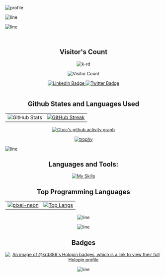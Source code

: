 ![profile](https://github.com/K-RD/K-RD/assets/108448353/4b617ec2-9f3c-4c96-97e9-70876406a3a8)


![line](https://github.com/K-RD/K-RD/assets/108448353/a5296ebe-ab0b-4339-bb71-8ac6fbd55db4)


![line](https://github.com/K-RD/K-RD/assets/108448353/a5296ebe-ab0b-4339-bb71-8ac6fbd55db4)

<br>
<div align="center">
  <h2> Visitor's Count</h2>
<img src="https://komarev.com/ghpvc/?username=k-rd&label=Profile%20views&color=0e75b6&style=flat" alt="k-rd"/>

![Visitor Count](https://profile-counter.glitch.me/{k-rd}/count.svg) 

</div>
<div id="header" align="center">
  <div id="badges">
  <a href="https://www.linkedin.com/in/kumarrobind386">
    <img src="https://img.shields.io/badge/LinkedIn-blue?style=for-the-badge&logo=linkedin&logoColor=white" alt="LinkedIn Badge"/>
  </a>
  
    
  <a href="https://twitter.com/robind_06">
    <img src="https://img.shields.io/badge/Twitter-blue?style=for-the-badge&logo=twitter&logoColor=white" alt="Twitter Badge"/>
  </a>
  </div>
</div>

<br>

<div align="center">

  <div>
    <h2 alig="center"> Github States and Languages Used </h2>
  </div>

  <table>
  <tr>
    <td align="center">
      <img src="https://github-readme-stats.vercel.app/api?username=k-rd&show_icons=true&theme=radical" alt="GitHub Stats" />
    </td>
    <td align="center">
      <a href="https://git.io/streak-stats">
        <img src="https://streak-stats.demolab.com/?user=k-rd&theme=radical" alt="GitHub Streak" />
      </a>
    </td>
  </tr>
</table>

<div align="center">




    
  [![Ctoic's github activity graph](https://github-readme-activity-graph.vercel.app/graph?username=k-rd&theme=rogue)](https://github.com/k-rd/github-readme-activity-graph)





</div>


<div>
  
[![trophy](https://github-profile-trophy.vercel.app/?username=k-rd&theme=radical&row=2&column=4&margin-w=50&margin-h=15)](https://github.com/k-rd/github-profile-trophy)
</div>

</div>
</div>

![line](https://github.com/K-RD/K-RD/assets/108448353/a5296ebe-ab0b-4339-bb71-8ac6fbd55db4)


<div align="center"> 
  <h2>Languages and Tools:</h2>
   
   [![My Skills](https://skillicons.dev/icons?i=py,c,cpp,java,cs,html,css,javascript,bash,bootstrap,docker,eclipse,figma,github,ai,linux,md,netlify,vim,visualstudio,&theme=dark&perline=12)](https://skillicons.dev)



<div align="center">
  <table>
    <tr>
      <h2>Top Programming Languages</h2>
      <td align="center">
        <a href="https://github.com/K-RD/K-RD/assets/108448353/392872fe-2280-4dec-8b2c-1586656d882b">
          <img src="https://github.com/K-RD/K-RD/assets/108448353/392872fe-2280-4dec-8b2c-1586656d882b" alt="pixel-neon" />
        </a>
      </td>
      <td align="center">
        <a href="https://github.com/k-rd/github-readme-stats">
          <img src="https://github-readme-stats.vercel.app/api/top-langs/?username=k-rd&layout=compact&bg_color=00000000" alt="Top Langs" />
        </a>
      </td>
    </tr>
  </table>
</div>

![line](https://github.com/K-RD/K-RD/assets/108448353/a5296ebe-ab0b-4339-bb71-8ac6fbd55db4)

![line](https://github.com/K-RD/K-RD/assets/108448353/a5296ebe-ab0b-4339-bb71-8ac6fbd55db4)

<div align="center">
  
</div>
<div>
<h2 align="center"> Badges</h2>
  
[![An image of @krd386's Holopin badges, which is a link to view their full Holopin profile](https://holopin.me/krd386)](https://holopin.io/@krd386)
  
</div>

![line](https://github.com/K-RD/K-RD/assets/108448353/a5296ebe-ab0b-4339-bb71-8ac6fbd55db4)

<!-- Old Code -->
<!--
![MasterHead](https://user-images.githubusercontent.com/108448353/201391229-619efd6d-4c86-4cd8-bb0c-bcb7aae3c7a2.png)
<h1 align="center">Hi 👋, I'm Robind Kumar</h1>
<h3 align="center">A passionate frontend developer from India</h3>
-->
<!-- <img align="right" alt="Coding" width="300" src="https://cdn.dribbble.com/users/1162077/screenshots/3848914/programmer.gif"> -->

<!--
<p align="left"> <a href="https://github.com/ryo-ma/github-profile-trophy"><img src="https://github-profile-trophy.vercel.app/?username=k-rd" alt="k-rd" /></a> </p>

- 🌱 I’m currently learning **Android Development**

- 💬 Ask me about **HTML, CSS, JS**

- 📫 Please reach me at **kumarrobind386@gmail.com**
-->

<!-- <h3 align="left">Connect with me:</h3>
<p align="left">
<a href="https://linkedin.com/in/kumarrobind386" target="blank"><img align="center" src="https://raw.githubusercontent.com/rahuldkjain/github-profile-readme-generator/master/src/images/icons/Social/linked-in-alt.svg" alt="k-rd" height="30" width="40" /></a>
</p> -->
<!-- 
<h3 align="left">Languages and Tools:</h3>
<p align="left"> <a href="https://developer.android.com" target="_blank" rel="noreferrer"> <img src="https://raw.githubusercontent.com/devicons/devicon/master/icons/android/android-original-wordmark.svg" alt="android" width="40" height="40"/> </a> <a href="https://www.w3schools.com/css/" target="_blank" rel="noreferrer"> <img src="https://raw.githubusercontent.com/devicons/devicon/master/icons/css3/css3-original-wordmark.svg" alt="css3" width="40" height="40"/> </a> <a href="https://git-scm.com/" target="_blank" rel="noreferrer"> <img src="https://www.vectorlogo.zone/logos/git-scm/git-scm-icon.svg" alt="git" width="40" height="40"/> </a> <a href="https://www.w3.org/html/" target="_blank" rel="noreferrer"> <img src="https://raw.githubusercontent.com/devicons/devicon/master/icons/html5/html5-original-wordmark.svg" alt="html5" width="40" height="40"/> </a> <a href="https://www.java.com" target="_blank" rel="noreferrer"> <img src="https://raw.githubusercontent.com/devicons/devicon/master/icons/java/java-original.svg" alt="java" width="40" height="40"/> </a> <a href="https://developer.mozilla.org/en-US/docs/Web/JavaScript" target="_blank" rel="noreferrer"> <img src="https://raw.githubusercontent.com/devicons/devicon/master/icons/javascript/javascript-original.svg" alt="javascript" width="40" height="40"/> </a> <a href="https://www.mysql.com/" target="_blank" rel="noreferrer"> <img src="https://raw.githubusercontent.com/devicons/devicon/master/icons/mysql/mysql-original-wordmark.svg" alt="mysql" width="40" height="40"/> </a> <a href="https://www.python.org" target="_blank" rel="noreferrer"> <img src="https://raw.githubusercontent.com/devicons/devicon/master/icons/python/python-original.svg" alt="python" width="40" height="40"/> </a> <a href="https://developer.apple.com/swift/" target="_blank" rel="noreferrer"> <img src="https://raw.githubusercontent.com/devicons/devicon/master/icons/swift/swift-original.svg" alt="swift" width="40" height="40"/> </a> </p>

<p><img align="left" src="https://github-readme-stats.vercel.app/api/top-langs?username=k-rd&show_icons=true&locale=en&layout=compact" alt="k-rd" /></p>

<p>&nbsp;<img align="center" src="https://github-readme-stats.vercel.app/api?username=k-rd&show_icons=true&locale=en" alt="k-rd" /></p>

<p><img align="center" src="https://github-readme-streak-stats.herokuapp.com/?user=k-rd&" alt="k-rd" /></p>
-->
